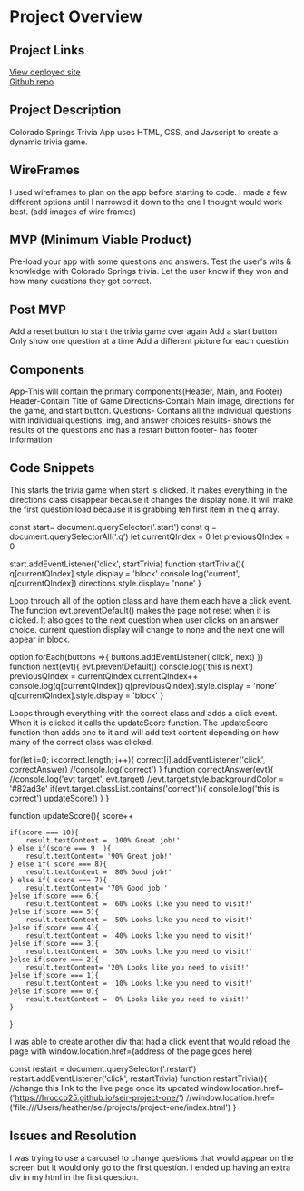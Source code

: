 # Project Overview

## Project Links

[View deployed site](https://hrocco25.github.io/seir-project-one/)
<br>[Github repo](https://github.com/hrocco25/seir-project-one)

 ## Project Description 

Colorado Springs Trivia App uses HTML, CSS, and Javscript to create a dynamic trivia game.

## WireFrames

I used wireframes to plan on the app before starting to code.  I made a few different options until I narrowed it down to the one I thought would work best.
(add images of wire frames)

## MVP (Minimum Viable Product)

Pre-load your app with some questions and answers.
Test the user's wits & knowledge with Colorado Springs trivia.
Let the user know if they won and how many questions they got correct.

## Post MVP

Add a reset button to start the trivia game over again
Add a start button 
Only show one question at a time
Add a different picture for each question  

## Components

App-This will contain the primary components(Header, Main, and Footer)
Header-Contain Title of Game
Directions-Contain Main image, directions for the game, and start button.
Questions- Contains all the individual questions with individual questions, img, and answer choices
results- shows the results of the questions and has a restart button
footer- has footer information 

## Code Snippets

This starts the trivia game when start is clicked. It makes everything in the directions class disappear because it changes the display none.  It will make the first question load because it is grabbing teh first item in the q array.

const start= document.querySelector('.start')
const q = document.querySelectorAll('.q')
let currentQIndex = 0
let previousQIndex = 0

start.addEventListener('click', startTrivia)
function startTrivia(){
    q[currentQIndex].style.display = 'block' 
    console.log('current', q[currentQIndex])
    directions.style.display= 'none'
}

Loop through all of the option class and have them each have a click event. The function evt.preventDefault() makes the page not reset when it is clicked. It also goes to the next question when user clicks on an answer choice. current question display will change to none and the next one will appear in block.

option.forEach(buttons =>{
    buttons.addEventListener('click', next)
})
function next(evt){
    evt.preventDefault()
    console.log('this is next')
    previousQIndex = currentQIndex
    currentQIndex++
    console.log(q[currentQIndex])
    q[previousQIndex].style.display = 'none'
    q[currentQIndex].style.display = 'block'
}

Loops through everything with the correct class and adds a click event. When it is clicked it calls the updateScore function.  The updateScore function then adds one to it and will add text content depending on how many of the correct class was clicked. 

for(let i=0; i<correct.length; i++){
    correct[i].addEventListener('click', correctAnswer)
    //console.log('correct') 
}
function correctAnswer(evt){
    //console.log('evt target', evt.target)
    //evt.target.style.backgroundColor = '#82ad3e'
    if(evt.target.classList.contains('correct')){
        console.log('this is correct')
        updateScore()
    }
}

function updateScore(){
     score++
    
    if(score === 10){
        result.textContent = '100% Great job!'
    } else if(score === 9  ){
        result.textContent= '90% Great job!'
    } else if( score === 8){
        result.textContent = '80% Good job!'
    } else if( score === 7){
        result.textContent= '70% Good job!'
    }else if(score === 6){
        result.textContent = '60% Looks like you need to visit!'
    }else if(score === 5){
        result.textContent = '50% Looks like you need to visit!'
    }else if(score === 4){
        result.textContent = '40% Looks like you need to visit!'
    }else if(score === 3){
        result.textContent = '30% Looks like you need to visit!'
    }else if(score === 2){
        result.textContent= '20% Looks like you need to visit!'
    }else if(score === 1){
        result.textContent = '10% Looks like you need to visit!'
    }else if(score === 0){
        result.textContent = '0% Looks like you need to visit!'
    }
}

I was able to create another div that had a click event that would reload the page with window.location.href=(address of the page goes here)

const restart = document.querySelector('.restart')
restart.addEventListener('click', restartTrivia)
function restartTrivia(){
    //change this link to the live page once its updated
    window.location.href=('https://hrocco25.github.io/seir-project-one/')
    //window.location.href=('file:///Users/heather/sei/projects/project-one/index.html')
}


## Issues and Resolution 


I was trying to use a carousel to change questions that would appear on the screen but it would only go to the first question.  I ended up having an extra div in my html in the first question.   








